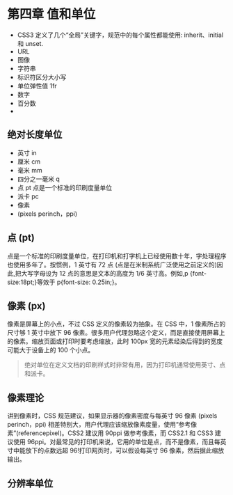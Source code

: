 # 第四章 值和单位

- CSS3 定义了几个“全局”关键字，规范中的每个属性都能使用: inherit、initial 和 unset.
- URL
- 图像
- 字符串
- 标识符区分大小写
- 单位弹性值 1fr
- 数字
- 百分数
- 


## 绝对长度单位

- 英寸 in
- 厘米 cm
- 毫米 mm
- 四分之一毫米 q
- 点 pt 点是一个标准的印刷度量单位
- 派卡 pc
- 像素 
- (pixels perinch，ppi)  

## 点 (pt)

点是一个标准的印刷度量单位，在打印机和打字机上已经使用数十年，字处理程序也使用多年了。按惯例，1 英寸有 72 点 (点是在米制系统广泛使用之前定义的)因此,把大写字母设为 12 点的意思是文本的高度为 1/6 英寸高。例如,p {font-size:18pt;}等效于 p{font-size: 0.25in;}。


## 像素 (px)

像素是屏幕上的小点，不过 CSS 定义的像素较为抽象。在 CSS 中，1 像素所占的尺寸够 1 英寸中放下 96 像素。很多用户代理忽略这个定义，而是直接使用屏幕上的像素。缩放页面或打印时要考虑缩放，此时 100px 宽的元素经染后得到的宽度可能大于设备上的 100 个小点。

> 绝对单位在定义文档的印刷样式时非常有用，因为打印机通常使用英寸、点和派卡。

## 像素理论

讲到像素时，CSS 规范建议，如果显示器的像素密度与每英寸 96 像素 (pixels perinch，ppi) 相差特别大，用户代理应该缩放像素度量，使用“参考像素”(referencepixel)。CSS2 建议用 90ppi 做参考像素，而 CSS2.1 和 CSS3 建议使用 96ppi。对最常见的打印机来说，它用的单位是点，而不是像素，而且每英寸中能放下的点数远超 96!打印网页时，可以假设每英寸 96 像素，然后据此缩放输出。

## 分辨率单位